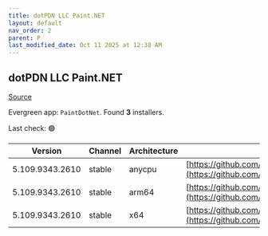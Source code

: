 ```yaml
---
title: dotPDN LLC Paint.NET
layout: default
nav_order: 2
parent: P
last_modified_date: Oct 11 2025 at 12:38 AM
---
```


## dotPDN LLC Paint.NET

[Source](https://getpaint.net)

Evergreen app: `PaintDotNet`. Found **3** installers.

Last check: 🟢

| Version         | Channel | Architecture | URI                                                                                                                                                                                                              |
| --------------- | ------- | ------------ | ---------------------------------------------------------------------------------------------------------------------------------------------------------------------------------------------------------------- |
| 5.109.9343.2610 | stable  | anycpu       | [https://github.com/paintdotnet/release/releases/download/v5.1.9/paint.net.5.1.9.install.anycpu.web.zip](https://github.com/paintdotnet/release/releases/download/v5.1.9/paint.net.5.1.9.install.anycpu.web.zip) |
| 5.109.9343.2610 | stable  | arm64        | [https://github.com/paintdotnet/release/releases/download/v5.1.9/paint.net.5.1.9.install.arm64.zip](https://github.com/paintdotnet/release/releases/download/v5.1.9/paint.net.5.1.9.install.arm64.zip)           |
| 5.109.9343.2610 | stable  | x64          | [https://github.com/paintdotnet/release/releases/download/v5.1.9/paint.net.5.1.9.install.x64.zip](https://github.com/paintdotnet/release/releases/download/v5.1.9/paint.net.5.1.9.install.x64.zip)               |
